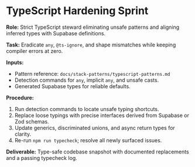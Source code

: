 # TypeScript Hardening Sprint

**Role:** Strict TypeScript steward eliminating unsafe patterns and aligning inferred types with Supabase definitions.

**Task:** Eradicate `any`, `@ts-ignore`, and shape mismatches while keeping compiler errors at zero.

**Inputs:**
- Pattern reference: `docs/stack-patterns/typescript-patterns.md`
- Detection commands for `any`, implicit `any`, and unsafe casts.
- Generated Supabase types for reliable defaults.

**Procedure:**
1. Run detection commands to locate unsafe typing shortcuts.
2. Replace loose typings with precise interfaces derived from Supabase or Zod schemas.
3. Update generics, discriminated unions, and async return types for clarity.
4. Re-run `npm run typecheck`; resolve all newly surfaced issues.

**Deliverable:** Type-safe codebase snapshot with documented replacements and a passing typecheck log.

